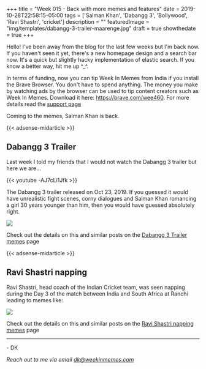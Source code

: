 +++
title = "Week 015 - Back with more memes and features"
date = 2019-10-28T22:58:15-05:00
tags = ['Salman Khan', 'Dabangg 3', 'Bollywood', 'Ravi Shastri', 'cricket']
description = ""
featuredImage = "img/templates/dabangg-3-trailer-maarenge.jpg"
draft = true
showthedate = true
+++


Hello! I've been away from the blog for the last few weeks but I'm back now. If you haven't seen it yet, there's a new homepage design and a search bar now. It's a quick but slightly hacky implementation of elastic search. If you know a better way, hit me up ^\_^.
<!--more-->
In terms of funding, now you can tip Week In Memes from India if you install the Brave Browser. You don't have to spend anything. The money you make by watching ads by the browser can be used to tip content creators such as Week In Memes. Download it here: https://brave.com/wee460. For more details read the [support page](support) 

Coming to the memes, Salman Khan is back. 

{{< adsense-midarticle >}}

## Dabangg 3 Trailer

Last week I told my friends that I would not watch the Dabangg 3 trailer but here we are...

{{< youtube -AJ7cLi1Jfk >}}

The Dabangg 3 trailer released on Oct 23, 2019. If you guessed it would have unrealistic fight scenes, corny dialogues and Salman Khan romancing a girl 30 years younger than him, then you would have guessed absolutely right. 

![](img/dabangg-3-trailer/dabangg-3-trailer-000.png)

Check out the details on this and similar posts on the [Dabangg 3 Trailer memes](memes/dabangg-3-trailer#memes) page

{{< adsense-midarticle >}}

## Ravi Shastri napping

Ravi Shastri, head coach of the Indian Cricket team, was seen napping during the Day 3 of the match between India and South Africa at Ranchi leading to memes like:

![](img/ravi-shastri-napping/ravi-shastri-napping-011.png)


Check out the details on this and similar posts on the [Ravi Shastri napping memes](memes/ravi-shastri-napping#memes) page

---
\- DK

*Reach out to me via email [dk@weekinmemes.com](mailto:dk@weekinmemes.com)*